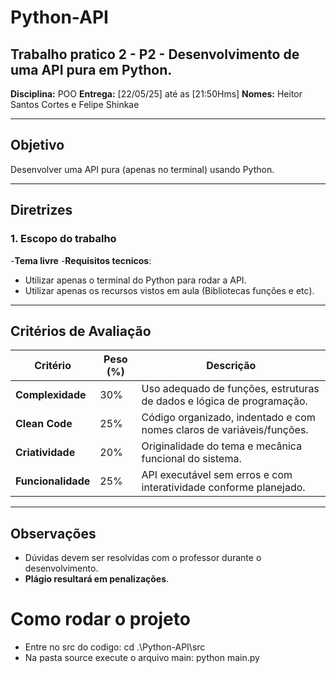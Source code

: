 # Python-API

## Trabalho pratico 2 - P2 - Desenvolvimento de uma API pura em Python.

**Disciplina:** POO
**Entrega:**  [22/05/25] até as [21:50Hms]
**Nomes:** Heitor Santos Cortes e Felipe Shinkae

---

## Objetivo

Desenvolver uma API pura (apenas no terminal) usando Python.

---

## Diretrizes

### 1. Escopo do trabalho

-**Tema livre**
-**Requisitos tecnicos**: 
  - Utilizar apenas o terminal do Python para rodar a API.
  - Utilizar apenas os recursos vistos em aula (Bibliotecas funções e etc).

---

## Critérios de Avaliação

| Critério           | Peso (%) | Descrição                                                             |
| ------------------ | -------- | --------------------------------------------------------------------- |
| **Complexidade**   | 30%      | Uso adequado de funções, estruturas de dados e lógica de programação. |
| **Clean Code**     | 25%      | Código organizado, indentado e com nomes claros de variáveis/funções. |
| **Criatividade**   | 20%      | Originalidade do tema e mecânica funcional do sistema.                            |
| **Funcionalidade** | 25%      | API executável sem erros e com interatividade conforme planejado.    |

---

## Observações

- Dúvidas devem ser resolvidas com o professor durante o desenvolvimento.
- **Plágio resultará em penalizações**.

# Como rodar o projeto

- Entre no src do codigo: cd .\Python-API\src
- Na pasta source execute o arquivo main: python main.py
